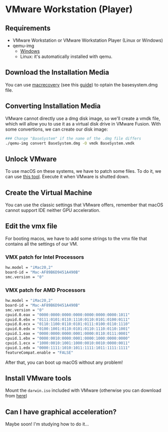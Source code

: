 # VMware Workstation (Player)

## Requirements

* VMware Workstation or VMware Workstation Player (Linux or Windows)
* qemu-img
  * [Windows](https://cloudbase.it/qemu-img-windows/)
  * Linux: it's automatically installed with qemu.

## Download the Installation Media

You can use [macrecovery](https://github.com/acidanthera/OpenCorePkg/tree/master/Utilities/macrecovery) (see this [guide](../installer-guide/winblows-install.md#downloading-macos)) to optain the basesystem.dmg file.

## Converting Installation Media

VMware cannot directly use a dmg disk image, so we'll create a vmdk file, which will allow you to use it as a virtual disk drive in VMware Fusion.
With some convertions, we can create our disk image:

```bash
### Change "BaseSystem" if the name of the .dmg file differs
./qemu-img convert BaseSystem.dmg -O vmdk BaseSystem.vmdk
```

## Unlock VMware

To use macOS on these systems, we have to patch some files. To do it, we can use [this tool](https://github.com/paolo-projects/auto-unlocker/releases).
Execute it when VMware is shutted down.

## Create the Virtual Machine

You can use the classic settings that VMware offers, remember that macOS cannot support IDE neither GPU acceleration.

## Edit the vmx file

For booting macos, we have to add some strings to the vmx file that contains all the settings of our VM.

### VMX patch for Intel Processors

```bash
hw.model = "iMac20,2"
board-id = "Mac-AF89B6D9451A490B"
smc.version = "0"
```

### VMX patch for AMD Processors

```bash
hw.model = "iMac20,2"
board-id = "Mac-AF89B6D9451A490B"
smc.version = "0"
cpuid.0.eax = "0000:0000:0000:0000:0000:0000:0000:1011"
cpuid.0.ebx = "0111:0101:0110:1110:0110:0101:0100:0111"
cpuid.0.ecx = "0110:1100:0110:0101:0111:0100:0110:1110"
cpuid.0.edx = "0100:1001:0110:0101:0110:1110:0110:1001"
cpuid.1.eax = "0000:0000:0000:0001:0000:0110:0111:0001"
cpuid.1.ebx = "0000:0010:0000:0001:0000:1000:0000:0000"
cpuid.1.ecx = "1000:0010:1001:1000:0010:0010:0000:0011"
cpuid.1.edx = "0000:1111:1010:1011:1111:1011:1111:1111"
featureCompat.enable = "FALSE"
```

After that, you can boot up macOS without any problem!

## Install VMware tools

Mount the `darwin.iso` included with VMware (otherwise you can download from [here](https://www.insanelymac.com/forum/files/file/987-vmware-tools-for-os-x-macos-darwiniso-and-darwinpre15iso/))

## Can I have graphical acceleration?

Maybe soon! I'm studying how to do it...
